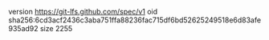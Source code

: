 version https://git-lfs.github.com/spec/v1
oid sha256:6cd3acf2436c3aba751ffa88236fac715df6bd52625249518e6d83afe935ad92
size 2255
